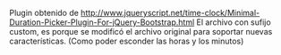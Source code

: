 Plugin obtenido de http://www.jqueryscript.net/time-clock/Minimal-Duration-Picker-Plugin-For-jQuery-Bootstrap.html
El archivo con sufijo custom, es porque se modificó el archivo original para soportar nuevas características. (Como poder esconder las horas y los minutos)